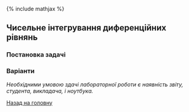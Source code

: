 {% include mathjax %}

## Чисельне інтегрування диференційних рівнянь

### Постановка задачі

### Варіанти

_Необхідними умовою здачі лабораторної роботи є наявність звіту, студента, викладача, і ноутбука._

[Назад на головну](../../README.md)